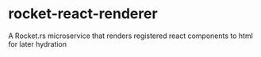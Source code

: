 # rocket-react-renderer
A Rocket.rs microservice that renders registered react components to html for later hydration
